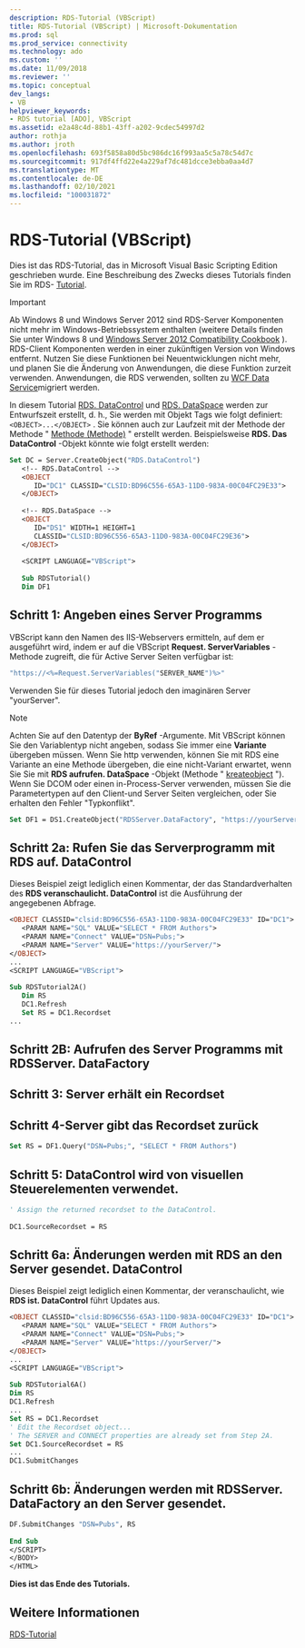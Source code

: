 ```yaml
---
description: RDS-Tutorial (VBScript)
title: RDS-Tutorial (VBScript) | Microsoft-Dokumentation
ms.prod: sql
ms.prod_service: connectivity
ms.technology: ado
ms.custom: ''
ms.date: 11/09/2018
ms.reviewer: ''
ms.topic: conceptual
dev_langs:
- VB
helpviewer_keywords:
- RDS tutorial [ADO], VBScript
ms.assetid: e2a48c4d-88b1-43ff-a202-9cdec54997d2
author: rothja
ms.author: jroth
ms.openlocfilehash: 693f5858a80d5bc986dc16f993aa5c5a78c54d7c
ms.sourcegitcommit: 917df4ffd22e4a229af7dc481dcce3ebba0aa4d7
ms.translationtype: MT
ms.contentlocale: de-DE
ms.lasthandoff: 02/10/2021
ms.locfileid: "100031872"
---
```

# <a name="rds-tutorial-vbscript"></a>RDS-Tutorial (VBScript)
Dies ist das RDS-Tutorial, das in Microsoft Visual Basic Scripting Edition geschrieben wurde. Eine Beschreibung des Zwecks dieses Tutorials finden Sie im RDS- [Tutorial](./rds-tutorial.md).  
  
> [!IMPORTANT]
>  Ab Windows 8 und Windows Server 2012 sind RDS-Server Komponenten nicht mehr im Windows-Betriebssystem enthalten (weitere Details finden Sie unter Windows 8 und [Windows Server 2012 Compatibility Cookbook](https://www.microsoft.com/download/details.aspx?id=27416) ). RDS-Client Komponenten werden in einer zukünftigen Version von Windows entfernt. Nutzen Sie diese Funktionen bei Neuentwicklungen nicht mehr, und planen Sie die Änderung von Anwendungen, die diese Funktion zurzeit verwenden. Anwendungen, die RDS verwenden, sollten zu [WCF Data Service](/dotnet/framework/wcf/)migriert werden.  
  
 In diesem Tutorial [RDS. DataControl](../../reference/rds-api/datacontrol-object-rds.md) und [RDS. DataSpace](../../reference/rds-api/dataspace-object-rds.md) werden zur Entwurfszeit erstellt, d. h., Sie werden mit Objekt Tags wie folgt definiert: `<OBJECT>...</OBJECT>` . Sie können auch zur Laufzeit mit der Methode der Methode " [Methode (Methode)](../../reference/rds-api/createobject-method-rds.md) " erstellt werden. Beispielsweise **RDS. Das DataControl** -Objekt könnte wie folgt erstellt werden:  
  
```vb
Set DC = Server.CreateObject("RDS.DataControl")  
   <!-- RDS.DataControl -->  
   <OBJECT   
      ID="DC1" CLASSID="CLSID:BD96C556-65A3-11D0-983A-00C04FC29E33">  
   </OBJECT>  
  
   <!-- RDS.DataSpace -->  
   <OBJECT   
      ID="DS1" WIDTH=1 HEIGHT=1  
      CLASSID="CLSID:BD96C556-65A3-11D0-983A-00C04FC29E36">  
   </OBJECT>  
  
   <SCRIPT LANGUAGE="VBScript">  
  
   Sub RDSTutorial()  
   Dim DF1   
```  
  
## <a name="step-1---specify-a-server-program"></a>Schritt 1: Angeben eines Server Programms  
 VBScript kann den Namen des IIS-Webservers ermitteln, auf dem er ausgeführt wird, indem er auf die VBScript **Request. ServerVariables** -Methode zugreift, die für Active Server Seiten verfügbar ist:  
  
```vb
"https://<%=Request.ServerVariables("SERVER_NAME")%>"  
```  
  
 Verwenden Sie für dieses Tutorial jedoch den imaginären Server "yourServer".  
  
> [!NOTE]
>  Achten Sie auf den Datentyp der **ByRef** -Argumente. Mit VBScript können Sie den Variablentyp nicht angeben, sodass Sie immer eine **Variante** übergeben müssen. Wenn Sie http verwenden, können Sie mit RDS eine Variante an eine Methode übergeben, die eine nicht-Variant erwartet, wenn Sie Sie mit **RDS aufrufen. DataSpace** -Objekt (Methode " [kreateobject](../../reference/rds-api/createobject-method-rds.md) "). Wenn Sie DCOM oder einen in-Process-Server verwenden, müssen Sie die Parametertypen auf den Client-und Server Seiten vergleichen, oder Sie erhalten den Fehler "Typkonflikt".  
  
```vb
Set DF1 = DS1.CreateObject("RDSServer.DataFactory", "https://yourServer")  
```  
  
## <a name="step-2a---invoke-the-server-program-with-rdsdatacontrol"></a>Schritt 2a: Rufen Sie das Serverprogramm mit RDS auf. DataControl  
 Dieses Beispiel zeigt lediglich einen Kommentar, der das Standardverhalten des **RDS veranschaulicht. DataControl** ist die Ausführung der angegebenen Abfrage.  
  
```vb
<OBJECT CLASSID="clsid:BD96C556-65A3-11D0-983A-00C04FC29E33" ID="DC1">  
   <PARAM NAME="SQL" VALUE="SELECT * FROM Authors">  
   <PARAM NAME="Connect" VALUE="DSN=Pubs;">  
   <PARAM NAME="Server" VALUE="https://yourServer/">  
</OBJECT>  
...  
<SCRIPT LANGUAGE="VBScript">  
  
Sub RDSTutorial2A()  
   Dim RS  
   DC1.Refresh  
   Set RS = DC1.Recordset  
...  
```  
  
## <a name="step-2b---invoke-the-server-program-with-rdsserverdatafactory"></a>Schritt 2B: Aufrufen des Server Programms mit RDSServer. DataFactory  
  
## <a name="step-3---server-obtains-a-recordset"></a>Schritt 3: Server erhält ein Recordset  
  
## <a name="step-4---server-returns-the-recordset"></a>Schritt 4-Server gibt das Recordset zurück  
  
```vb
Set RS = DF1.Query("DSN=Pubs;", "SELECT * FROM Authors")  
```  
  
## <a name="step-5---datacontrol-is-made-usable-by-visual-controls"></a>Schritt 5: DataControl wird von visuellen Steuerelementen verwendet.  
  
```vb
' Assign the returned recordset to the DataControl.  
  
DC1.SourceRecordset = RS  
```  
  
## <a name="step-6a---changes-are-sent-to-the-server-with-rdsdatacontrol"></a>Schritt 6a: Änderungen werden mit RDS an den Server gesendet. DataControl  
 Dieses Beispiel zeigt lediglich einen Kommentar, der veranschaulicht, wie **RDS ist. DataControl** führt Updates aus.  
  
```vb
<OBJECT CLASSID="clsid:BD96C556-65A3-11D0-983A-00C04FC29E33" ID="DC1">  
   <PARAM NAME="SQL" VALUE="SELECT * FROM Authors">  
   <PARAM NAME="Connect" VALUE="DSN=Pubs;">  
   <PARAM NAME="Server" VALUE="https://yourServer/">  
</OBJECT>  
...  
<SCRIPT LANGUAGE="VBScript">  
  
Sub RDSTutorial6A()  
Dim RS  
DC1.Refresh  
...  
Set RS = DC1.Recordset  
' Edit the Recordset object...  
' The SERVER and CONNECT properties are already set from Step 2A.  
Set DC1.SourceRecordset = RS  
...  
DC1.SubmitChanges  
```  
  
## <a name="step-6b---changes-are-sent-to-the-server-with-rdsserverdatafactory"></a>Schritt 6b: Änderungen werden mit RDSServer. DataFactory an den Server gesendet.  
  
```vb
DF.SubmitChanges "DSN=Pubs", RS  
  
End Sub  
</SCRIPT>  
</BODY>  
</HTML>  
```  
  
 **Dies ist das Ende des Tutorials.**  
  
## <a name="see-also"></a>Weitere Informationen  
 [RDS-Tutorial](./rds-tutorial.md)